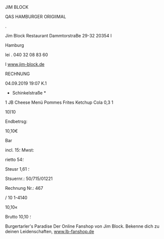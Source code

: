 JIM BLOCK

QAS HAMBURGER ORIGIIMAL

.

Jim Block Restaurant
DammtorstraBe 29-32 20354  ا

Hamburg

lei .  040  32  08  83  60

ا  www.jim-block.de

RECHNUNG

04.09.2019  19:07  Κ.1

*  Schinkelstraße  *

1  JB  Cheese  Menü
Pommes  Frites
Ketchup
Cola  0,3  1

10)10

Endbetrsg:

10,10€

Bar

incl.  15؛  Mwst:

rietto
54؛

Steusr
1,61
؛

Stsuernr.:  50/715/01221

Rechnung  Nr.:  467

/  10  1-4140

10,10«

Brutto
10,10
؛

Burgertarler's  Paradise
Der  Online  Fanshop  von  Jim  Block.
Bekenne  dich  zu  deinen  Leidenschaften,
www.lb-fanshop.de

